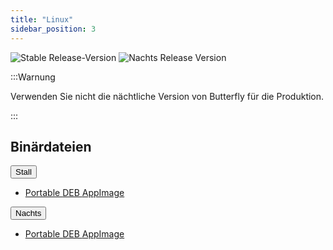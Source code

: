 ```yaml
---
title: "Linux"
sidebar_position: 3
---
```


![Stable Release-Version](https://img.shields.io/badge/dynamic/yaml?color=c4840d&label=Stable&query=%24.version&url=https%3A%2F%2Fraw.githubusercontent.com%2FLinwoodCloud%2Fbutterfly%2Fmain%2Fapp%2Fpubspec.yaml&style=for-the-badge) ![Nachts Release Version](https://img.shields.io/badge/dynamic/yaml?color=f7d28c&label=Nightly&query=%24.version&url=https%3A%2F%2Fraw.githubusercontent.com%2FLinwoodCloud%2Fbutterfly%2Fdevelop%2Fapp%2Fpubspec.yaml&style=for-the-badge)

:::Warnung

Verwenden Sie nicht die nächtliche Version von Butterfly für die Produktion.

:::

## Binärdateien

<div className="row margin-bottom--lg padding--sm">
<div className="dropdown dropdown--hoverable margin--sm">
  <button className="button button--outline button--info button--lg">Stall</button>
  <ul className="dropdown__menu">
    <li>
      <a className="dropdown__link" href="https://github.com/LinwoodCloud/butterfly/releases/download/stable/linux.zip">
        Portable
      </a>
      <a className="dropdown__link" href="https://github.com/LinwoodCloud/butterfly/releases/download/stable/linwood-butterfly-linux-x86_64.deb">
        DEB
      </a>
      <a className="dropdown__link" href="https://github.com/LinwoodCloud/butterfly/releases/download/stable/Linwood-Butterfly-linux-x86_64.AppImage">
        AppImage
      </a>
    </li>
  </ul>
</div>
<div className="dropdown dropdown--hoverable margin--sm">
  <button className="button button--outline button--info button--lg">Nachts</button>
  <ul className="dropdown__menu">
    <li>
      <a className="dropdown__link" href="https://github.com/LinwoodCloud/butterfly/releases/download/nightly/linux.zip">
        Portable
      </a>
      <a className="dropdown__link" href="https://github.com/LinwoodCloud/butterfly/releases/download/nightly/linwood-butterfly-linux-x86_64.deb">
        DEB
      </a>
      <a className="dropdown__link" href="https://github.com/LinwoodCloud/butterfly/releases/download/nightly/Linwood-Butterfly-linux-x86_64.AppImage">
        AppImage
      </a>
    </li>
  </ul>
</div>
</div>
